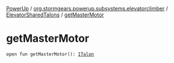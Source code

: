 [PowerUp](../../index.md) / [org.stormgears.powerup.subsystems.elevatorclimber](../index.md) / [ElevatorSharedTalons](index.md) / [getMasterMotor](./get-master-motor.md)

# getMasterMotor

`open fun getMasterMotor(): `[`ITalon`](../../org.stormgears.utils.decoupling/-i-talon/index.md)
